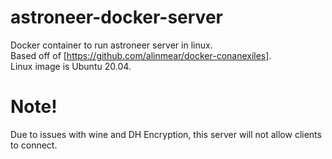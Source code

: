 # astroneer-docker-server
Docker container to run astroneer server in linux.  
Based off of [https://github.com/alinmear/docker-conanexiles].  
Linux image is Ubuntu 20.04.

# Note!
Due to issues with wine and DH Encryption, this server will not allow clients to connect.